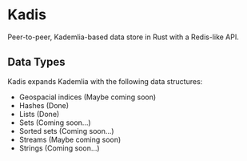 # Kadis

Peer-to-peer, Kademlia-based data store in Rust with a Redis-like API.

## Data Types

Kadis expands Kademlia with the following data structures:

- Geospacial indices (Maybe coming soon)
- Hashes (Done)
- Lists (Done)
- Sets (Coming soon...)
- Sorted sets (Coming soon...)
- Streams (Maybe coming soon)
- Strings (Coming soon...)
